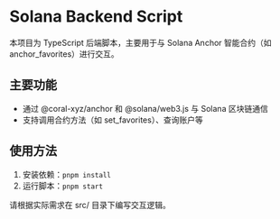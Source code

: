 # Solana Backend Script

本项目为 TypeScript 后端脚本，主要用于与 Solana Anchor 智能合约（如 anchor_favorites）进行交互。

## 主要功能
- 通过 @coral-xyz/anchor 和 @solana/web3.js 与 Solana 区块链通信
- 支持调用合约方法（如 set_favorites）、查询账户等

## 使用方法
1. 安装依赖：`pnpm install`
2. 运行脚本：`pnpm start`

请根据实际需求在 src/ 目录下编写交互逻辑。 